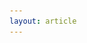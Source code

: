 ```yaml
---
layout: article
---
```


<head>
    <meta charset="UTF-8">
    <meta name="viewport" content="width=device-width, initial-scale=1.0">
    <script>
        async function fetchRepoData(element) {
            const username = element.getAttribute('data-username');
            const repo = element.getAttribute('data-repo');

            if (!username || !repo) {
                element.textContent = 'Missing username or repository name.';
                return;
            }

            const url = `https://api.github.com/repos/${username}/${repo}`;

            try {
                const response = await fetch(url);
                if (!response.ok) {
                    throw new Error(`Error: ${response.statusText}`);
                }

                const data = await response.json();
                const creationDate = new Date(data.created_at);

                element.textContent = `Repo created on: ${creationDate.toLocaleDateString()}`;
            } catch (error) {
                console.log(error);
                element.textContent = `Failed to fetch data: ${error.message}`;
            }
        }

        window.onload = () => {
            document.querySelectorAll('p[data-username][data-repo]').forEach(fetchRepoData);
        };
    </script>
</head>

<body>
<div class="coding-item">
    <img src="https://github.com/hereismari/tensorflow-maml/raw/master/imgs/maml_vs_nn.png" class="circle.shadow" style="float:left;">
    <h4>MAML in TF 2.0</h4>
    <div class="github-info">
        <p data-username="hereismari" data-repo="tensorflow-maml">Loading...</p>
        <iframe src="https://ghbtns.com/github-btn.html?user=hereismari&repo=tensorflow-maml&type=star&count=true" frameborder="0" scrolling="0" title="GitHub" class="github-link"></iframe>
        <iframe src="https://ghbtns.com/github-btn.html?user=hereismari&repo=tensorflow-maml&type=fork&count=true" frameborder="0" scrolling="0" title="GitHub" class="github-link"></iframe>
    </div>
    <div class="description">
        <p>Reproduction of the <a href='https://arxiv.org/abs/1703.03400'>MAML paper</a> using TensorFlow 2.0.</p>
    </div>
</div>

<div class="coding-item">
    <img src="https://github.com/hereismari/playing-games-with-tfjs/raw/master/demo/demo_tetris1.gif" class="circle.shadow" style="float:left;">
    <h4>Playing a game using TF JS</h4>
    <div class="github-info">
        <p data-username="hereismari" data-repo="playing-games-with-tfjs">Loading...</p>
        <iframe src="https://ghbtns.com/github-btn.html?user=hereismari&repo=playing-games-with-tfjs&type=star&count=true" frameborder="0" scrolling="0" class="github-link" title="GitHub"></iframe>
        <iframe src="https://ghbtns.com/github-btn.html?user=hereismari&repo=playing-games-with-tfjs&type=fork&count=true" frameborder="0" scrolling="0" class="github-link" title="GitHub"></iframe>
    </div>
    <div class="description">
        <p>I’ve built a demo using TensorFlow JS to play different games just using a camera!</p>
    </div>
</div>

<div class="coding-item">
    <img src="https://github.com/hereismari/tf-eager-text-generation/raw/master/utils/colors.png" class="circle.shadow" style="float:left;">
    <h4>Text generation with tf.eager</h4>
    <div class="github-info">
        <p data-username="hereismari" data-repo="tensorflow-maml">Loading...</p>
        <iframe src="https://ghbtns.com/github-btn.html?user=hereismari&repo=tensorflow-maml&type=star&count=true" frameborder="0" scrolling="0" class="github-link" title="GitHub"></iframe>
        <iframe src="https://ghbtns.com/github-btn.html?user=hereismari&repo=tensorflow-maml&type=fork&count=true" frameborder="0" scrolling="0" class="github-link" title="GitHub"></iframe>
    </div>
    <div class="description">
        <p>Modified version of <a href='https://www.tensorflow.org/tutorials/sequences/text_generation'>TensorFlow tutorial about text generation</a>
        using TensorFlow Eager. Including fun examples.</p>
    </div>
</div>

 <div class="coding-item">
    <img src="img/mnist-android.gif" class="circle.shadow" style="float:left;">
    <h4>MNIST on Android</h4>
    <div class="github-info">
        <p data-username="hereismari" data-repo="mnist-android-tensorflow">Loading...</p>
        <iframe src="https://ghbtns.com/github-btn.html?user=hereismari&repo=mnist-android-tensorflow&type=star&count=true" frameborder="0" scrolling="0" class="github-link" title="GitHub"></iframe>
        <iframe src="https://ghbtns.com/github-btn.html?user=hereismari&repo=mnist-android-tensorflow&type=fork&count=true" frameborder="0" scrolling="0" class="github-link" title="GitHub"></iframe>
    </div>
    <div class="description">
        <p>A MNIST model ready to run on Android, including instructions about how to do it on your own.</p>
        <p><a href="https://www.youtube.com/watch?v=kFWKdLOxykE&t=67s">This work was featured in a video from Siraj Raval</a>!!! The video has > 150k views!</p>
    </div>
</div>

<div class="coding-item">
    <img src="https://github.com/hereismari/easy21/raw/master/imgs/sarsa.gif" class="circle.shadow" style="float:left;">
    <h4>Easy 21 Assignment</h4>
    <div class="github-info">
        <p data-username="hereismari" data-repo="easy21">Loading...</p>
        <iframe src="https://ghbtns.com/github-btn.html?user=hereismari&repo=easy21&type=star&count=true" frameborder="0" scrolling="0" class="github-link" title="GitHub"></iframe>
        <iframe src="https://ghbtns.com/github-btn.html?user=hereismari&repo=easy21&type=fork&count=true" frameborder="0" scrolling="0" class="github-link" title="GitHub"></iframe>
    </div>
    <div class="description">
        <p>An introduction to RL by solving the Easy21 assignment from the RL class by David Silver.</p>
    </div>
</div>

<div class="coding-item">
    <img src="img/spotify-flask.png" class="circle.shadow" style="float:left;">
    <h4>Spotify-Flask</h4>
    <div class="github-info">
        <p data-username="hereismari" data-repo="spotify-flask">Loading...</p>
        <iframe src="https://ghbtns.com/github-btn.html?user=hereismari&repo=spotify-flask&type=star&count=true" frameborder="0" scrolling="0" class="github-link" title="GitHub"></iframe>
        <iframe src="https://ghbtns.com/github-btn.html?user=hereismari&repo=spotify-flask&type=fork&count=true" frameborder="0" scrolling="0" class="github-link" title="GitHub"></iframe>
    </div>
    <div class="description">
        <p>Request data from Spotify API using Flask. It also includes pre-built templates.</p>
    </div>
</div>

<div class="coding-item">
    <img src="img/deep.png" class="circle.shadow" style="float:left;">
    <h4>Learning Deep Learning</h4>
    <div class="github-info">
        <p data-username="hereismari" data-repo="DeepLearning">Loading...</p>
        <iframe src="https://ghbtns.com/github-btn.html?user=hereismari&repo=DeepLearning&type=star&count=true" frameborder="0" scrolling="0" class="github-link" title="GitHub"></iframe>
        <iframe src="https://ghbtns.com/github-btn.html?user=hereismari&repo=DeepLearning&type=fork&count=true" frameborder="0" scrolling="0" class="github-link" title="GitHub"></iframe>
    </div>
    <div class="description">
        <p>This repository keeps track of my path towards getting started with Deep Learning (mainly with TensorFlow).</p>
    </div>
</div>

<div class="coding-item">
    <img src="img/uvacptracker.gif" class="circle.shadow" style="float:left;">
    <h4>UVaCPTracker</h4>
    <div class="github-info">
        <p data-username="hereismari" data-repo="UVaCPTracker">Loading...</p>
        <iframe src="https://ghbtns.com/github-btn.html?user=hereismari&repo=UVaCPTracker&type=star&count=true" frameborder="0" scrolling="0" class="github-link" title="GitHub"></iframe>
        <iframe src="https://ghbtns.com/github-btn.html?user=hereismari&repo=UVaCPTracker&type=fork&count=true" frameborder="0" scrolling="0" class="github-link" title="GitHub"></iframe>
    </div>
    <div class="description">
        <p>UVaCPTracker is a Chrome extension that makes it easier to keep track of how many problems in Competitive Programming a user has already solved. <a href="https://chrome.google.com/webstore/detail/uvacptracker/ankphgpmnicdkehhmnklhlodkfkecjbh" target="_blank">Download here!</a></p>
    </div>
</div>

<div class="coding-item">
    <img src="img/spotifyoutube.gif" class="circle.shadow" style="float:left;">
    <h4>SpotifYoutube</h4>
    <div class="github-info">
        <p data-username="hereismari" data-repo="spotifyoutube">Loading...</p>
        <iframe src="https://ghbtns.com/github-btn.html?user=hereismari&repo=spotifyoutube&type=star&count=true" frameborder="0" scrolling="0" class="github-link" title="GitHub"></iframe>
        <iframe src="https://ghbtns.com/github-btn.html?user=hereismari&repo=spotifyoutube&type=fork&count=true" frameborder="0" scrolling="0" class="github-link" title="GitHub"></iframe>
    </div>
    <div class="description">
        <p>A Chrome extension that connects YouTube with Spotify through a button. It allows users to go from YouTube music videos to songs, albums, or bands in Spotify. <a href="https://chrome.google.com/webstore/detail/spotifyoutube/ankphgpmnicdkehhmnklhlodkfkecjbh" target="_blank">Download here!</a></p>
    </div>
</div>

<div class="coding-item">
    <img src="img/a2ojascsv.png" class="circle.shadow" style="float:left;">
    <h4>A2OJ as CSV</h4>
    <div class="github-info">
        <p data-username="hereismari" data-repo="a2oj-as-csv">Loading...</p>
        <iframe src="https://ghbtns.com/github-btn.html?user=hereismari&repo=a2oj-as-csv&type=star&count=true" frameborder="0" scrolling="0" class="github-link" title="GitHub"></iframe>
        <iframe src="https://ghbtns.com/github-btn.html?user=hereismari&repo=a2oj-as-csv&type=fork&count=true" frameborder="0" scrolling="0" class="github-link" title="GitHub"></iframe>
    </div>
    <div class="description">
        <p>Python script that takes an <a href="https://a2oj.com/">a2oj</a> standing and returns a CSV with the submissions information.</p>
    </div>
</div>

<div class="coding-item">
    <img src="img/cp.jpg" class="circle.shadow" style="float:left;">
    <h4>Algorithms for Competitive Programming</h4>
    <div class="github-info">
        <p data-username="hereismari" data-repo="Programming">Loading...</p>
        <iframe src="https://ghbtns.com/github-btn.html?user=hereismari&repo=Programming&type=star&count=true" frameborder="0" scrolling="0" class="github-link" title="GitHub"></iframe>
        <iframe src="https://ghbtns.com/github-btn.html?user=hereismari&repo=Programming&type=fork&count=true" frameborder="0" scrolling="0" class="github-link" title="GitHub"></iframe>
    </div>
    <div class="description">
        <p>Python script that takes an <a href="https://a2oj.com/">a2oj</a> standing and returns a CSV with the submissions information.</p>
    </div>
</div>


</body>
